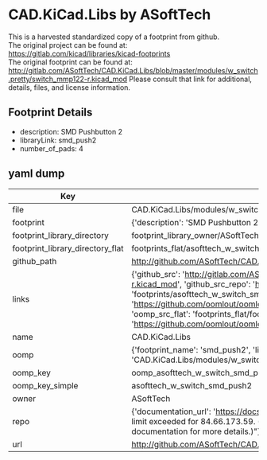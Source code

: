 # CAD.KiCad.Libs by ASoftTech  
This is a harvested standardized copy of a footprint from github.  
The original project can be found at:  
https://gitlab.com/kicad/libraries/kicad-footprints  
The original footprint can be found at:
http://gitlab.com/ASoftTech/CAD.KiCad.Libs/blob/master/modules/w_switch.pretty/switch_mmp122-r.kicad_mod
Please consult that link for additional, details, files, and license information.  
## Footprint Details
* description: SMD Pushbutton 2  
* libraryLink: smd_push2  
* number_of_pads: 4  
## yaml dump  
| Key | Value |  
| --- | --- |  
| file | CAD.KiCad.Libs/modules/w_switch.pretty/smd_push2.kicad_mod |  
| footprint | {'description': 'SMD Pushbutton 2', 'libraryLink': 'smd_push2', 'number_of_pads': 4} |  
| footprint_library_directory | footprint_library_owner/ASoftTech_CAD.KiCad.Libs |  
| footprint_library_directory_flat | footprints_flat/asofttech_w_switch_smd_push2/working |  
| github_path | http://github.com/ASoftTech/CAD.KiCad.Libs/blob/master/modules/w_switch.pretty/smd_push2.kicad_mod |  
| links | {'github_src': 'http://gitlab.com/ASoftTech/CAD.KiCad.Libs/blob/master/modules/w_switch.pretty/switch_mmp122-r.kicad_mod', 'github_src_repo': 'https://gitlab.com/kicad/libraries/kicad-footprints', 'oomp_bot': 'footprints/asofttech_w_switch_smd_push2/working', 'oomp_bot_github': 'https://github.com/oomlout/oomlout_oomp_footprint_bot/tree/main/footprints/asofttech_w_switch_smd_push2/working', 'oomp_src_flat': 'footprints_flat/footprints_flat/asofttech_w_switch_smd_push2/working', 'oomp_src_flat_github': 'https://github.com/oomlout/oomlout_oomp_footprint_src/tree/main/footprints_flat/asofttech_w_switch_smd_push2/working'} |  
| name | CAD.KiCad.Libs |  
| oomp | {'footprint_name': 'smd_push2', 'library_name': 'w_switch', 'original_filename': 'CAD.KiCad.Libs/modules/w_switch.pretty/smd_push2.kicad_mod', 'owner_name': 'asofttech'} |  
| oomp_key | oomp_asofttech_w_switch_smd_push2 |  
| oomp_key_simple | asofttech_w_switch_smd_push2 |  
| owner | ASoftTech |  
| repo | {'documentation_url': 'https://docs.github.com/rest/overview/resources-in-the-rest-api#rate-limiting', 'message': "API rate limit exceeded for 84.66.173.59. (But here's the good news: Authenticated requests get a higher rate limit. Check out the documentation for more details.)"} |  
| url | http://github.com/ASoftTech/CAD.KiCad.Libs |  

